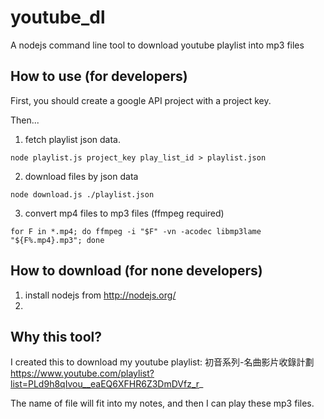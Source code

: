 youtube_dl
==========

A nodejs command line tool to download youtube playlist into mp3 files

How to use (for developers)
---------------------------

First, you should create a google API project with a project key.

Then...

1) fetch playlist json data.
```
node playlist.js project_key play_list_id > playlist.json
```

2) download files by json data
```
node download.js ./playlist.json
```

3) convert mp4 files to mp3 files (ffmpeg required)
```
for F in *.mp4; do ffmpeg -i "$F" -vn -acodec libmp3lame "${F%.mp4}.mp3"; done
```

How to download (for none developers)
-------------------------------------

1. install nodejs from http://nodejs.org/
2. 

Why this tool?
--------------

I created this to download my youtube playlist: 初音系列-名曲影片收錄計劃
https://www.youtube.com/playlist?list=PLd9h8qIvou__eaEQ6XFHR6Z3DmDVfz_r_

The name of file will fit into my notes, and then I can play these mp3 files.
